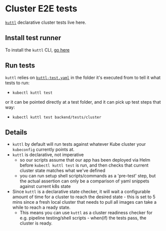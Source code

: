 # Cluster E2E tests

[`kuttl`](https://kuttl.dev/) declarative cluster tests live here.

## Install test runner
To install the `kuttl` CLI, [go here](https://kuttl.dev/docs/cli.html)

## Run tests
`kuttl` relies on [`kuttl-test.yaml`](./kuttl-test.yaml) in the folder it's executed from to tell it what tests to run:

- `kubectl kuttl test`

or it can be pointed directly at a test folder, and it can pick up test steps that way:

- `kubectl kuttl test backend/tests/cluster`

## Details
- `kuttl` by default will run tests against whatever Kube cluster your `kubeconfig` currently points at.
- `kuttl` is declarative, not imperative 
  - so our scripts assume that our app has been deployed via Helm before `kubectl kuttl test` is run, and then checks that current cluster state matches what we've defined 
  - you can run setup shell scripts/commands as a 'pre-test' step, but the actual assertion can only be a comparison of yaml snippets against current k8s state
- Since `kuttl` is a declarative state checker, it will wait a configurable amount of time for a cluster to reach the desired state - this is set to 5 mins since a fresh local cluster that needs to pull all images can take a while to reach a ready state.
  - This means you can use `kuttl` as a cluster readiness checker for e.g. pipeline testing/shell scripts - when(if) the tests pass, the cluster is ready.
